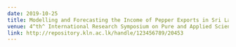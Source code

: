 ```yaml
---
date: 2019-10-25
title: Modelling and Forecasting the Income of Pepper Exports in Sri Lanka
venue: 4^th^ International Research Symposium on Pure and Applied Sciences, Faculty of Science, University of Kelaniya, Sri Lanka
link: http://repository.kln.ac.lk/handle/123456789/20453
---
```


### 
